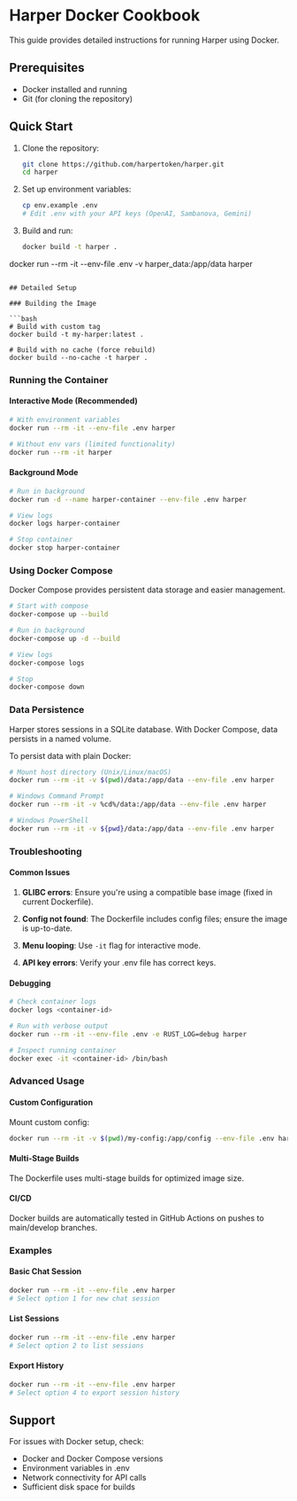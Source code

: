 # Harper Docker Cookbook

This guide provides detailed instructions for running Harper using Docker.

## Prerequisites

- Docker installed and running
- Git (for cloning the repository)

## Quick Start

1. Clone the repository:
   ```bash
   git clone https://github.com/harpertoken/harper.git
   cd harper
   ```

2. Set up environment variables:
   ```bash
   cp env.example .env
   # Edit .env with your API keys (OpenAI, Sambanova, Gemini)
   ```

3. Build and run:
   ```bash
   docker build -t harper .
docker run --rm -it --env-file .env -v harper_data:/app/data harper
   ```

## Detailed Setup

### Building the Image

```bash
# Build with custom tag
docker build -t my-harper:latest .

# Build with no cache (force rebuild)
docker build --no-cache -t harper .
```

### Running the Container

#### Interactive Mode (Recommended)
```bash
# With environment variables
docker run --rm -it --env-file .env harper

# Without env vars (limited functionality)
docker run --rm -it harper
```

#### Background Mode
```bash
# Run in background
docker run -d --name harper-container --env-file .env harper

# View logs
docker logs harper-container

# Stop container
docker stop harper-container
```

### Using Docker Compose

Docker Compose provides persistent data storage and easier management.

```bash
# Start with compose
docker-compose up --build

# Run in background
docker-compose up -d --build

# View logs
docker-compose logs

# Stop
docker-compose down
```

### Data Persistence

Harper stores sessions in a SQLite database. With Docker Compose, data persists in a named volume.

To persist data with plain Docker:
```bash
# Mount host directory (Unix/Linux/macOS)
docker run --rm -it -v $(pwd)/data:/app/data --env-file .env harper

# Windows Command Prompt
docker run --rm -it -v %cd%/data:/app/data --env-file .env harper

# Windows PowerShell
docker run --rm -it -v ${pwd}/data:/app/data --env-file .env harper
```

### Troubleshooting

#### Common Issues

1. **GLIBC errors**: Ensure you're using a compatible base image (fixed in current Dockerfile).

2. **Config not found**: The Dockerfile includes config files; ensure the image is up-to-date.

3. **Menu looping**: Use `-it` flag for interactive mode.

4. **API key errors**: Verify your .env file has correct keys.

#### Debugging

```bash
# Check container logs
docker logs <container-id>

# Run with verbose output
docker run --rm -it --env-file .env -e RUST_LOG=debug harper

# Inspect running container
docker exec -it <container-id> /bin/bash
```

### Advanced Usage

#### Custom Configuration

Mount custom config:
```bash
docker run --rm -it -v $(pwd)/my-config:/app/config --env-file .env harper
```

#### Multi-Stage Builds

The Dockerfile uses multi-stage builds for optimized image size.

#### CI/CD

Docker builds are automatically tested in GitHub Actions on pushes to main/develop branches.

### Examples

#### Basic Chat Session
```bash
docker run --rm -it --env-file .env harper
# Select option 1 for new chat session
```

#### List Sessions
```bash
docker run --rm -it --env-file .env harper
# Select option 2 to list sessions
```

#### Export History
```bash
docker run --rm -it --env-file .env harper
# Select option 4 to export session history
```

## Support

For issues with Docker setup, check:
- Docker and Docker Compose versions
- Environment variables in .env
- Network connectivity for API calls
- Sufficient disk space for builds